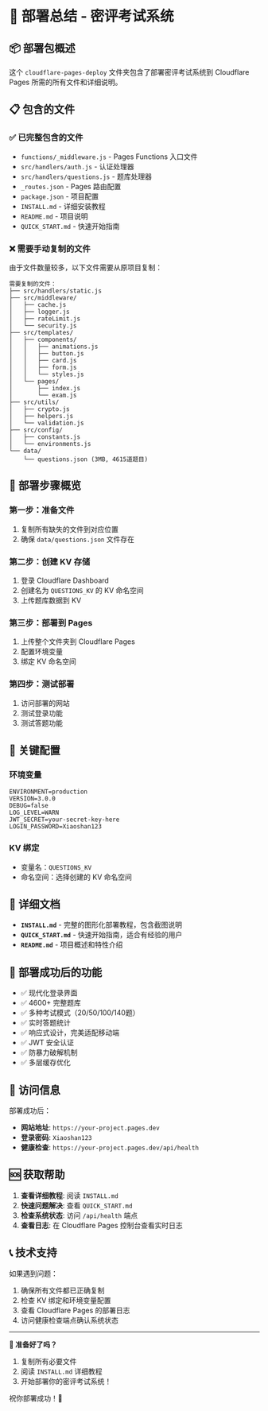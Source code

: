 # 🎯 部署总结 - 密评考试系统

## 📦 部署包概述

这个 `cloudflare-pages-deploy` 文件夹包含了部署密评考试系统到 Cloudflare Pages 所需的所有文件和详细说明。

## 📋 包含的文件

### ✅ 已完整包含的文件
- `functions/_middleware.js` - Pages Functions 入口文件
- `src/handlers/auth.js` - 认证处理器
- `src/handlers/questions.js` - 题库处理器
- `_routes.json` - Pages 路由配置
- `package.json` - 项目配置
- `INSTALL.md` - 详细安装教程
- `README.md` - 项目说明
- `QUICK_START.md` - 快速开始指南

### ❌ 需要手动复制的文件
由于文件数量较多，以下文件需要从原项目复制：

```
需要复制的文件：
├── src/handlers/static.js
├── src/middleware/
│   ├── cache.js
│   ├── logger.js  
│   ├── rateLimit.js
│   └── security.js
├── src/templates/
│   ├── components/
│   │   ├── animations.js
│   │   ├── button.js
│   │   ├── card.js
│   │   ├── form.js
│   │   └── styles.js
│   └── pages/
│       ├── index.js
│       └── exam.js
├── src/utils/
│   ├── crypto.js
│   ├── helpers.js
│   └── validation.js
├── src/config/
│   ├── constants.js
│   └── environments.js
└── data/
    └── questions.json (3MB, 4615道题目)
```

## 🚀 部署步骤概览

### 第一步：准备文件
1. 复制所有缺失的文件到对应位置
2. 确保 `data/questions.json` 文件存在

### 第二步：创建 KV 存储
1. 登录 Cloudflare Dashboard
2. 创建名为 `QUESTIONS_KV` 的 KV 命名空间
3. 上传题库数据到 KV

### 第三步：部署到 Pages
1. 上传整个文件夹到 Cloudflare Pages
2. 配置环境变量
3. 绑定 KV 命名空间

### 第四步：测试部署
1. 访问部署的网站
2. 测试登录功能
3. 测试答题功能

## 🔧 关键配置

### 环境变量
```
ENVIRONMENT=production
VERSION=3.0.0
DEBUG=false
LOG_LEVEL=WARN
JWT_SECRET=your-secret-key-here
LOGIN_PASSWORD=Xiaoshan123
```

### KV 绑定
- 变量名：`QUESTIONS_KV`
- 命名空间：选择创建的 KV 命名空间

## 📖 详细文档

- **`INSTALL.md`** - 完整的图形化部署教程，包含截图说明
- **`QUICK_START.md`** - 快速开始指南，适合有经验的用户
- **`README.md`** - 项目概述和特性介绍

## 🎉 部署成功后的功能

- ✅ 现代化登录界面
- ✅ 4600+ 完整题库
- ✅ 多种考试模式（20/50/100/140题）
- ✅ 实时答题统计
- ✅ 响应式设计，完美适配移动端
- ✅ JWT 安全认证
- ✅ 防暴力破解机制
- ✅ 多层缓存优化

## 🔗 访问信息

部署成功后：
- **网站地址**: `https://your-project.pages.dev`
- **登录密码**: `Xiaoshan123`
- **健康检查**: `https://your-project.pages.dev/api/health`

## 🆘 获取帮助

1. **查看详细教程**: 阅读 `INSTALL.md`
2. **快速问题解决**: 查看 `QUICK_START.md`
3. **检查系统状态**: 访问 `/api/health` 端点
4. **查看日志**: 在 Cloudflare Pages 控制台查看实时日志

## 📞 技术支持

如果遇到问题：
1. 确保所有文件都已正确复制
2. 检查 KV 绑定和环境变量配置
3. 查看 Cloudflare Pages 的部署日志
4. 访问健康检查端点确认系统状态

---

**🎯 准备好了吗？**

1. 复制所有必要文件
2. 阅读 `INSTALL.md` 详细教程
3. 开始部署你的密评考试系统！

祝你部署成功！🚀